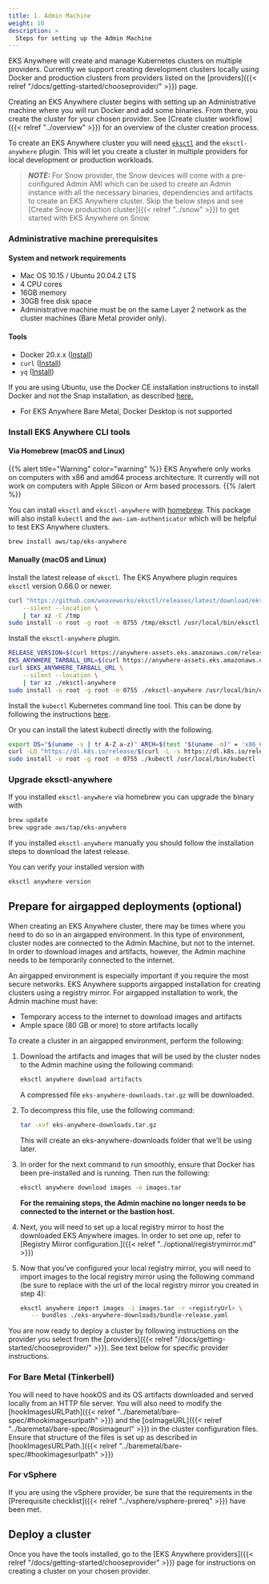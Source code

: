 ```yaml
---
title: 1. Admin Machine
weight: 10
description: >
  Steps for setting up the Admin Machine
---
```


EKS Anywhere will create and manage Kubernetes clusters on multiple providers.
Currently we support creating development clusters locally using Docker and production clusters from providers listed on the [providers]({{< relref "/docs/getting-started/chooseprovider/" >}}) page.

Creating an EKS Anywhere cluster begins with setting up an Administrative machine where you will run Docker and add some binaries.
From there, you create the cluster for your chosen provider.
See [Create cluster workflow]({{< relref "../overview" >}}) for an overview of the cluster creation process.

To create an EKS Anywhere cluster you will need [`eksctl`](https://eksctl.io) and the `eksctl-anywhere` plugin.
This will let you create a cluster in multiple providers for local development or production workloads.

>**_NOTE:_** For Snow provider, the Snow devices will come with a pre-configured Admin AMI which can be used to create an Admin instance with all the necessary binaries, dependencies and artifacts to create an EKS Anywhere cluster. Skip the below steps and see [Create Snow production cluster]({{< relref "../snow" >}}) to get started with EKS Anywhere on Snow.

### Administrative machine prerequisites

#### System and network requirements
- Mac OS 10.15 / Ubuntu 20.04.2 LTS
- 4 CPU cores
- 16GB memory
- 30GB free disk space
- Administrative machine must be on the same Layer 2 network as the cluster machines (Bare Metal provider only).

#### Tools
- Docker 20.x.x ([Install](https://docs.docker.com/engine/install/))
- `curl` ([Install](https://everything.curl.dev/get))
- `yq` ([Install](https://github.com/mikefarah/yq/#install))


If you are using Ubuntu, use the Docker CE installation instructions to install Docker and not the Snap installation, as described [here.](https://docs.docker.com/engine/install/ubuntu/)

* For EKS Anywhere Bare Metal, Docker Desktop is not supported

### Install EKS Anywhere CLI tools

#### Via Homebrew (macOS and Linux)

{{% alert title="Warning" color="warning" %}}
EKS Anywhere only works on computers with x86 and amd64 process architecture.
It currently will not work on computers with Apple Silicon or Arm based processors.
{{% /alert %}}

You can install `eksctl` and `eksctl-anywhere` with [homebrew](http://brew.sh/).
This package will also install `kubectl` and the `aws-iam-authenticator` which will be helpful to test EKS Anywhere clusters.

```bash
brew install aws/tap/eks-anywhere
```

#### Manually (macOS and Linux)

Install the latest release of `eksctl`.
The EKS Anywhere plugin requires `eksctl` version 0.66.0 or newer.

```bash
curl "https://github.com/weaveworks/eksctl/releases/latest/download/eksctl_$(uname -s)_amd64.tar.gz" \
    --silent --location \
    | tar xz -C /tmp
sudo install -o root -g root -m 0755 /tmp/eksctl /usr/local/bin/eksctl
```

Install the `eksctl-anywhere` plugin.

```bash
RELEASE_VERSION=$(curl https://anywhere-assets.eks.amazonaws.com/releases/eks-a/manifest.yaml --silent --location | yq ".spec.latestVersion")
EKS_ANYWHERE_TARBALL_URL=$(curl https://anywhere-assets.eks.amazonaws.com/releases/eks-a/manifest.yaml --silent --location | yq ".spec.releases[] | select(.version==\"$RELEASE_VERSION\").eksABinary.$(uname -s | tr A-Z a-z).uri")
curl $EKS_ANYWHERE_TARBALL_URL \
    --silent --location \
    | tar xz ./eksctl-anywhere
sudo install -o root -g root -m 0755 ./eksctl-anywhere /usr/local/bin/eksctl-anywhere
```

Install the `kubectl` Kubernetes command line tool.
This can be done by following the instructions [here](https://kubernetes.io/docs/tasks/tools/).

Or you can install the latest kubectl directly with the following.

```bash
export OS="$(uname -s | tr A-Z a-z)" ARCH=$(test "$(uname -m)" = 'x86_64' && echo 'amd64' || echo 'arm64')
curl -LO "https://dl.k8s.io/release/$(curl -L -s https://dl.k8s.io/release/stable.txt)/bin/${OS}/${ARCH}/kubectl"
sudo install -o root -g root -m 0755 ./kubectl /usr/local/bin/kubectl
```

### Upgrade eksctl-anywhere

If you installed `eksctl-anywhere` via homebrew you can upgrade the binary with

```bash
brew update
brew upgrade aws/tap/eks-anywhere
```

If you installed `eksctl-anywhere` manually you should follow the installation steps to download the latest release.

You can verify your installed version with

```bash
eksctl anywhere version
```

## Prepare for airgapped deployments (optional)

When creating an EKS Anywhere cluster, there may be times where you need to do so in an airgapped
environment.
In this type of environment, cluster nodes are connected to the Admin Machine, but not to the
internet.
In order to download images and artifacts, however, the Admin machine needs to be temporarily
connected to the internet.

An airgapped environment is especially important if you require the most secure networks.
EKS Anywhere supports airgapped installation for creating clusters using a registry mirror.
For airgapped installation to work, the Admin machine must have:

* Temporary access to the internet to download images and artifacts
* Ample space (80 GB or more) to store artifacts locally


To create a cluster in an airgapped environment, perform the following:

1. Download the artifacts and images that will be used by the cluster nodes to the Admin machine using the following command:
   ```bash
   eksctl anywhere download artifacts
   ```
   A compressed file `eks-anywhere-downloads.tar.gz` will be downloaded.

1. To decompress this file, use the following command:
   ```bash
   tar -xvf eks-anywhere-downloads.tar.gz
   ```
   This will create an eks-anywhere-downloads folder that we’ll be using later.

1. In order for the next command to run smoothly, ensure that Docker has been pre-installed and is running. Then run the following:
   ```bash
   eksctl anywhere download images -o images.tar
   ```

   **For the remaining steps, the Admin machine no longer needs to be connected to the internet or the bastion host.**

1. Next, you will need to set up a local registry mirror to host the downloaded EKS Anywhere images. In order to set one up, refer to [Registry Mirror configuration.]({{< relref "../optional/registrymirror.md" >}})

1. Now that you’ve configured your local registry mirror, you will need to import images to the local registry mirror using the following command (be sure to replace <registryUrl> with the url of the local registry mirror you created in step 4):
   ```bash
   eksctl anywhere import images -i images.tar -r <registryUrl> \
      -- bundles ./eks-anywhere-downloads/bundle-release.yaml
   ```
You are now ready to deploy a cluster by following instructions on the provider you select from the [providers]({{< relref "/docs/getting-started/chooseprovider/" >}}). See text below for specific provider instructions.

### For Bare Metal (Tinkerbell)
You will need to have hookOS and its OS artifacts downloaded and served locally from an HTTP file server.
You will also need to modify the [hookImagesURLPath]({{< relref "../baremetal/bare-spec/#hookimagesurlpath" >}}) and the [osImageURL]({{< relref "../baremetal/bare-spec/#osimageurl" >}}) in the cluster configuration files.
Ensure that structure of the files is set up as described in [hookImagesURLPath.]({{< relref "../baremetal/bare-spec/#hookimagesurlpath" >}})

### For vSphere
If you are using the vSphere provider, be sure that the requirements in the
[Prerequisite checklist]({{< relref "../vsphere/vsphere-prereq" >}}) have been met.

## Deploy a cluster

Once you have the tools installed, go to the [EKS Anywhere providers]({{< relref "/docs/getting-started/chooseprovider" >}}) page for instructions on creating a cluster on your chosen provider.
